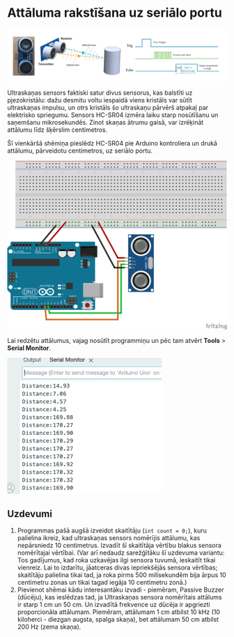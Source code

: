 # Attāluma rakstīšana uz seriālo portu

![](hc-sr04-sensor.png)

Ultraskaņas sensors faktiski satur divus sensorus, kas 
balstīti uz pjezokristālu: dažu desmitu voltu iespaidā 
viens kristāls var sūtīt ultraskaņas impulsu, un otrs 
kristāls šo ultraskaņu pārvērš atpakaļ par elektrisko spriegumu.
Sensors HC-SR04 izmēra laiku starp nosūtīšanu un saņemšanu mikrosekundēs.
Zinot skaņas ātrumu gaisā, var izrēķināt attālumu līdz šķērslim 
centimetros. 


Šī vienkāršā shēmiņa pieslēdz HC-SR04 pie Arduino kontroliera
un drukā attālumu, pārveidotu centimetros, uz seriālo portu. 

![](DistanceToSerial_bb.png)

Lai redzētu attālumus, vajag nosūtīt programmiņu un pēc tam 
atvērt **Tools** > **Serial Monitor**. 

![](distance-serial-output.png)

## Uzdevumi

1. Programmas pašā augšā izveidot skaitītāju (`int count = 0;`), 
   kuru palielina ikreiz, kad ultraskaņas sensors nomērījis 
   attālumu, kas nepārsniedz 10 centimetrus. Izvadīt šī skaitītāja 
   vērtību blakus sensora nomērītajai vērtībai. 
   (Var arī nedaudz sarežģītāku šī uzdevuma variantu: Tos gadījumus, 
   kad roka uzkavējas ilgi sensora tuvumā, ieskaitīt tikai vienreiz. 
   Lai to izdarītu, jāatceras divas iepriekšējās sensora vērtības; 
   skaitītāju palielina tikai tad, ja roka pirms 500 milisekundēm bija ārpus 10 centimetru 
   zonas un tikai tagad iegāja 10 centimetru zonā.)
2. Pievienot shēmai kādu interesantāku izvadi - piemēram, 
   Passive Buzzer (dūcēju), kas ieslēdzas tad, ja Ultraskaņas 
   sensora nomērītais attālums ir starp $1~\text{cm}$ un $50~\text{cm}$. 
   Un izvadītā frekvence uz dūcēja ir apgriezti proporcionāla attālumam. 
   Piemēram, attālumam $1~\text{cm}$ atbilst $10~\text{kHz}$ (10 kiloherci - 
   diezgan augsta, spalga skaņa), 
   bet attālumam $50~\text{cm}$ atbilst $200~\text{Hz}$ (zema skaņa).

